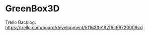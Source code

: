 GreenBox3D
==========

Trello Backlog: https://trello.com/board/development/51162ffe192f6c69720009cd
